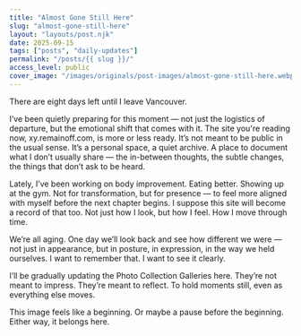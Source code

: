 ```yaml
---
title: "Almost Gone Still Here"
slug: "almost-gone-still-here"
layout: "layouts/post.njk"
date: 2025-09-15
tags: ["posts", "daily-updates"]
permalink: "/posts/{{ slug }}/"
access_level: public
cover_image: "/images/originals/post-images/almost-gone-still-here.webp"
---
```


There are eight days left until I leave Vancouver.

I’ve been quietly preparing for this moment — not just the logistics of departure, but the emotional shift that comes with it. The site you're reading now, xy.remainoff.com, is more or less ready. It’s not meant to be public in the usual sense. It’s a personal space, a quiet archive. A place to document what I don’t usually share — the in-between thoughts, the subtle changes, the things that don’t ask to be heard.

Lately, I’ve been working on body improvement. Eating better. Showing up at the gym. Not for transformation, but for presence — to feel more aligned with myself before the next chapter begins. I suppose this site will become a record of that too. Not just how I look, but how I feel. How I move through time.

We’re all aging. One day we’ll look back and see how different we were — not just in appearance, but in posture, in expression, in the way we held ourselves. I want to remember that. I want to see it clearly.

I’ll be gradually updating the Photo Collection Galleries here. They’re not meant to impress. They’re meant to reflect. To hold moments still, even as everything else moves.

This image feels like a beginning. Or maybe a pause before the beginning. Either way, it belongs here.
